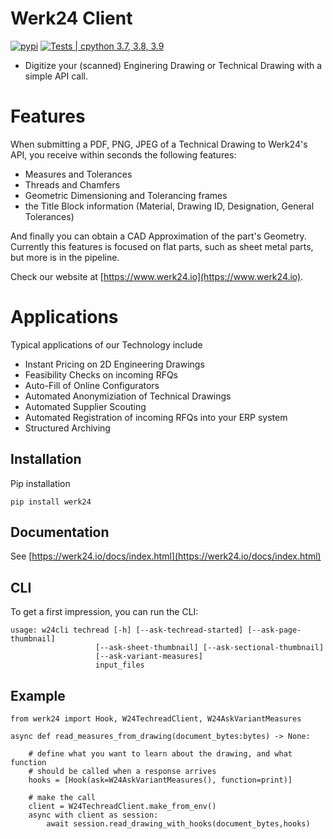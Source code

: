 # Werk24 Client

[![pypi](https://img.shields.io/pypi/v/werk24.svg)](https://pypi.python.org/pypi/werk24)
[![Tests | cpython 3.7, 3.8, 3.9](https://github.com/W24-Service-GmbH/werk24-python/actions/workflows/python-test.yml/badge.svg)](https://github.com/W24-Service-GmbH/werk24-python/actions/workflows/python-test.yml)


- Digitize your (scanned) Enginering Drawing or Technical Drawing with a simple API call.

# Features
When submitting a PDF, PNG, JPEG of a Technical Drawing to Werk24's API, you receive within seconds
the following features:

- Measures and Tolerances
- Threads and Chamfers
- Geometric Dimensioning and Tolerancing frames
- the Title Block information (Material, Drawing ID, Designation, General Tolerances)

And finally you can obtain a CAD Approximation of the part's Geometry.
Currently this features is focused on flat parts, such as sheet metal parts, but more is in the pipeline.

Check our website at [https://www.werk24.io](https://www.werk24.io).


# Applications
Typical applications of our Technology include

- Instant Pricing on 2D Engineering Drawings
- Feasibility Checks on incoming RFQs
- Auto-Fill of Online Configurators
- Automated Anonymiziation of Technical Drawings
- Automated Supplier Scouting
- Automated Registration of incoming RFQs into your ERP system
- Structured Archiving

## Installation

Pip installation

    pip install werk24

## Documentation

See [https://werk24.io/docs/index.html](https://werk24.io/docs/index.html)

## CLI

To get a first impression, you can run the CLI:

    usage: w24cli techread [-h] [--ask-techread-started] [--ask-page-thumbnail]
                       [--ask-sheet-thumbnail] [--ask-sectional-thumbnail]
                       [--ask-variant-measures]
                       input_files

## Example

    from werk24 import Hook, W24TechreadClient, W24AskVariantMeasures

    async def read_measures_from_drawing(document_bytes:bytes) -> None:

        # define what you want to learn about the drawing, and what function
        # should be called when a response arrives
        hooks = [Hook(ask=W24AskVariantMeasures(), function=print)]

        # make the call
        client = W24TechreadClient.make_from_env()
        async with client as session:
            await session.read_drawing_with_hooks(document_bytes,hooks)
